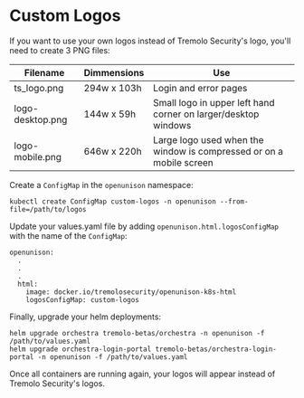 # Custom Logos

If you want to use your own logos instead of Tremolo Security's logo, you'll need to create 3 PNG files:

| Filename | Dimmensions | Use |
| -------- | ----------- | --- |
| ts_logo.png | 294w x 103h | Login and error pages |
| logo-desktop.png | 144w x 59h | Small logo in upper left hand corner on larger/desktop windows |
| logo-mobile.png | 646w x 220h | Large logo used when the window is compressed or on a mobile screen |

Create a `ConfigMap` in the `openunison` namespace:

```
kubectl create ConfigMap custom-logos -n openunison --from-file=/path/to/logos
```

Update your values.yaml file by adding `openunison.html.logosConfigMap` with the name of the `ConfigMap`:

```
openunison:
  .
  .
  .
  html:
    image: docker.io/tremolosecurity/openunison-k8s-html
    logosConfigMap: custom-logos
```

Finally, upgrade your helm deployments:

```
helm upgrade orchestra tremolo-betas/orchestra -n openunison -f /path/to/values.yaml
helm upgrade orchestra-login-portal tremolo-betas/orchestra-login-portal -n openunison -f /path/to/values.yaml
```

Once all containers are running again, your logos will appear instead of Tremolo Security's logos.